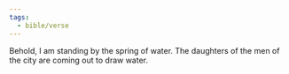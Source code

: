 ```yaml
---
tags:
  - bible/verse
---
```

Behold, I am standing by the spring of water. The daughters of the men of the city are coming out to draw water.